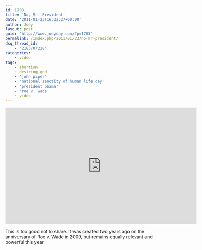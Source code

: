```yaml
---
id: 1703
title: 'No, Mr. President'
date: '2011-01-23T16:32:27+00:00'
author: Joey
layout: post
guid: 'http://www.joeyday.com/?p=1703'
permalink: /index.php/2011/01/23/no-mr-president/
dsq_thread_id:
    - '2183707228'
categories:
    - video
tags:
    - abortion
    - desiring-god
    - 'john piper'
    - 'national sanctity of human life day'
    - 'president obama'
    - 'roe v. wade'
    - video
---
```


<iframe allowfullscreen="" class="youtube-player" frameborder="0" height="364" loading="lazy" src="http://www.youtube.com/embed/O68MByaMVdM" title="YouTube video player" type="text/html" width="595"></iframe>

This is too good not to share. It was created two years ago on the anniversary of Roe v. Wade in 2009, but remains equally relevant and powerful this year.